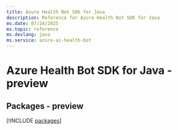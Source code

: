 ```yaml
---
title: Azure Health Bot SDK for Java
description: Reference for Azure Health Bot SDK for Java
ms.date: 07/24/2025
ms.topic: reference
ms.devlang: java
ms.service: azure-ai-health-bot
---
```

# Azure Health Bot SDK for Java - preview
## Packages - preview
[!INCLUDE [packages](health-bot-index.md)]